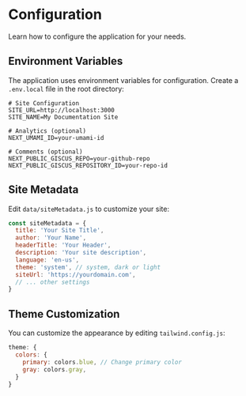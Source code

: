 # Configuration

Learn how to configure the application for your needs.

## Environment Variables

The application uses environment variables for configuration. Create a `.env.local` file in the root directory:

```env
# Site Configuration
SITE_URL=http://localhost:3000
SITE_NAME=My Documentation Site

# Analytics (optional)
NEXT_UMAMI_ID=your-umami-id

# Comments (optional)
NEXT_PUBLIC_GISCUS_REPO=your-github-repo
NEXT_PUBLIC_GISCUS_REPOSITORY_ID=your-repo-id
```

## Site Metadata

Edit `data/siteMetadata.js` to customize your site:

```javascript
const siteMetadata = {
  title: 'Your Site Title',
  author: 'Your Name',
  headerTitle: 'Your Header',
  description: 'Your site description',
  language: 'en-us',
  theme: 'system', // system, dark or light
  siteUrl: 'https://yourdomain.com',
  // ... other settings
}
```

## Theme Customization

You can customize the appearance by editing `tailwind.config.js`:

```javascript
theme: {
  colors: {
    primary: colors.blue, // Change primary color
    gray: colors.gray,
  }
}
``` 